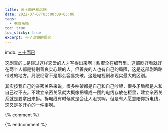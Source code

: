 ```yaml
---
title: 三十而已观后感
date: 2022-07-07T03:00:00-05:00
tags:
  - 书影乐播
toc: true
toc_sticky: true
excerpt: 带了滤镜的现实
---
```


imdb: [三十而已](https://www.imdb.com/title/tt11357970/)

这剧真的…是谈过这样恋爱的人才写得出来啊！甜蜜全在细节里。这部剧好看就好在两个人都是特别善良实心眼的人。但善良的人也有自己的局限，这是这部剧略略带过的地方。局限经常不是那么容易突破，这是电视剧和现实最大的区别。

其实按我自己的亲密关系来说，很多吵架都是自己和自己吵架，很多矛盾都是人和自己过不去。不建立亲密关系就大概像把缠成一团的电线存放在柜里，建立亲密关系就是要拿出来拆。拆电线有时候就是会让人沮丧啊，但是有人愿意陪你拆电线，这又是多开心的一件事啊。

{% comment %}


{% endcomment %}
